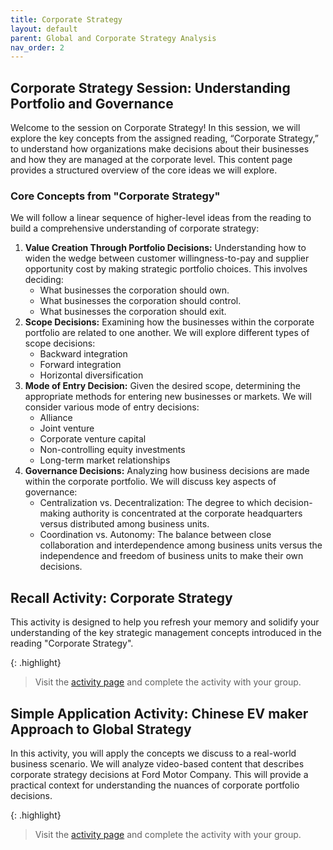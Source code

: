 ```yaml
---
title: Corporate Strategy
layout: default
parent: Global and Corporate Strategy Analysis
nav_order: 2
---
```

## Corporate Strategy Session: Understanding Portfolio and Governance

Welcome to the session on Corporate Strategy! In this session, we will explore the key concepts from the assigned reading, “Corporate Strategy,” to understand how organizations make decisions about their businesses and how they are managed at the corporate level. This content page provides a structured overview of the core ideas we will explore.

### Core Concepts from "Corporate Strategy"

We will follow a linear sequence of higher-level ideas from the reading to build a comprehensive understanding of corporate strategy:

1.  **Value Creation Through Portfolio Decisions:** Understanding how to widen the wedge between customer willingness-to-pay and supplier opportunity cost by making strategic portfolio choices. This involves deciding:
    * What businesses the corporation should own.
    * What businesses the corporation should control.
    * What businesses the corporation should exit.
2.  **Scope Decisions:** Examining how the businesses within the corporate portfolio are related to one another. We will explore different types of scope decisions:
    * Backward integration
    * Forward integration
    * Horizontal diversification
3.  **Mode of Entry Decision:** Given the desired scope, determining the appropriate methods for entering new businesses or markets. We will consider various mode of entry decisions:
    * Alliance
    * Joint venture
    * Corporate venture capital
    * Non-controlling equity investments
    * Long-term market relationships
4.  **Governance Decisions:** Analyzing how business decisions are made within the corporate portfolio. We will discuss key aspects of governance:
    * Centralization vs. Decentralization: The degree to which decision-making authority is concentrated at the corporate headquarters versus distributed among business units.
    * Coordination vs. Autonomy: The balance between close collaboration and interdependence among business units versus the independence and freedom of business units to make their own decisions.


## Recall Activity:  Corporate Strategy

This activity is designed to help you refresh your memory and solidify your understanding of the key strategic management concepts introduced in the reading "Corporate Strategy".

{: .highlight}
>Visit the [activity page](/activities/portfolio-analysis/recall-corporate-strategy) and complete the activity with your group.


## Simple Application Activity: Chinese EV maker Approach to Global Strategy

In this activity, you will apply the concepts we discuss to a real-world business scenario. We will analyze video-based content that describes corporate strategy decisions at Ford Motor Company. This will provide a practical context for understanding the nuances of corporate portfolio decisions.


{: .highlight}
>Visit the [activity page](/activities/portfolio-analysis/apply-corporate-strategy) and complete the activity with your group.